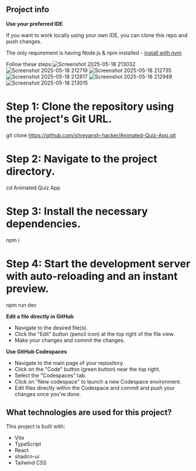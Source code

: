 ## Project info

**Use your preferred IDE**

If you want to work locally using your own IDE, you can clone this repo and push changes. 

The only requirement is having Node.js & npm installed - [install with nvm](https://github.com/nvm-sh/nvm#installing-and-updating)

Follow these steps:![Screenshot 2025-05-18 213032](https://github.com/user-attachments/assets/3a2de2f3-bfea-4c33-95e3-d90bd95f7c4f)
![Screenshot 2025-05-18 212719](https://github.com/user-attachments/assets/e5748a53-5535-47a7-877c-3020bc3a4736)
![Screenshot 2025-05-18 212735](https://github.com/user-attachments/assets/82bc120a-e492-4155-8237-60041a612d91)
![Screenshot 2025-05-18 212817](https://github.com/user-attachments/assets/b2f02ca3-d495-469f-982a-f8aaf7bb1501)
![Screenshot 2025-05-18 212949](https://github.com/user-attachments/assets/53e14512-78f1-458c-935b-787615a68b52)
![Screenshot 2025-05-18 213015](https://github.com/user-attachments/assets/eb4d72f2-9b42-4434-8aac-2f22881b4ac3)


# Step 1: Clone the repository using the project's Git URL.
git clone https://github.com/shreyansh-hacker/Animated-Quiz-App.git

# Step 2: Navigate to the project directory.
cd Animated Quiz App

# Step 3: Install the necessary dependencies.
npm i

# Step 4: Start the development server with auto-reloading and an instant preview.
npm run dev

**Edit a file directly in GitHub**

- Navigate to the desired file(s).
- Click the "Edit" button (pencil icon) at the top right of the file view.
- Make your changes and commit the changes.

**Use GitHub Codespaces**

- Navigate to the main page of your repository.
- Click on the "Code" button (green button) near the top right.
- Select the "Codespaces" tab.
- Click on "New codespace" to launch a new Codespace environment.
- Edit files directly within the Codespace and commit and push your changes once you're done.

## What technologies are used for this project?

This project is built with:

- Vite
- TypeScript
- React
- shadcn-ui
- Tailwind CSS
